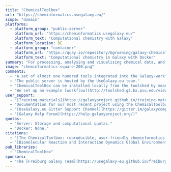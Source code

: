 ```yaml
---
title: "ChemicalToolbox"
url: "https://cheminformatics.usegalaxy.eu/"
scope: "domain"
platforms:
  - platform_group: "public-server"
    platform_url: "https://cheminformatics.usegalaxy.eu/"
    platform_text: "Computational chemistry with Galaxy"
    platform_location: DE
  - platform_group: "container"
    platform_url: "https://quay.io/repository/bgruening/galaxy-chemicaltoolbox"
    platform_text: "Computational chemistry in Galaxy with Docker"
summary: "For processing, analysing and visualising chemical data, and performing molecular simulations."
image: "cheminformatics-square-200.png"
comments:
  - "A set of almost one hundred tools integrated into the Galaxy-workflow-management system to enable researchers easy-to-use, reproducible, and transparent access to cheminformatics libraries and drug discovery tools. It includes standard applications for similarity and substructure searches, clustering of compounds, prediction of properties and descriptors, filtering, and many other tools that range from drug-likeness classification to fragmentation and fragment-merging. By combinating the various tools many more powerful applications can be designed."
  - "The public server is hosted by the UseGalaxy.eu team."
  - "ChemicalToolBox can be installed locally from the toolshed by means of a metapackage containing all other dependencies, e.g. chemfp, openbabel, osra, confab, rdkit. See the [ChemicalToolBox ToolShed repository](http://toolshed.g2.bx.psu.edu/view/bgruening/chemicaltoolbox)."
  - "We set up an example [workflow](http://toolshed.g2.bx.psu.edu/view/bgruening/chemicaltoolbox_merging_chemical_databases_workflow) to for the preparation of a large compound library by merging of chemical databases. This workflow is part of case study demonstrating the capability of the chemicaltoolbox. For further information please have a look at the [chemicaltoolbox ](https://github.com/bgruening/galaxytools/tree/master/chemicaltoolbox)."
user_support:
  - "[Training materials](https://galaxyproject.github.io/training-material/topics/computational-chemistry)"
  - "Documentation for our most recent project using the ChemicalToolbox, [Virtual screening of the SARS-CoV-2 main protease](https://covid19.galaxyproject.org/cheminformatics)."
  - "[UseGalaxy.eu Gitter Support Channel](https://gitter.im/galaxycomputationalchemistry/Lobby)"
  - "[Galaxy Help Forum](https://help.galaxyproject.org/)"
quotas:
  - "Server: Storage and computational quotas."
  - "Docker: None."
citations:
  - "[The ChemicalToolbox: reproducible, user-friendly cheminformatics analysis on the Galaxy platform](https://doi.org/10.1186/s13321-020-00442-7), Simon A. Bray, Xavier Lucas, Anup Kumar & Björn A. Grüning. *Journal of Cheminformatics*, volume 12, Article number: 40 (2020)"
  - "[Biomolecular Reaction and Interaction Dynamics Global Environment (BRIDGE)](https://doi.org/10.1093/bioinformatics/btz107), Tharindu Senapathi, Simon Bray, Christopher B Barnett, Björn Grüning & Kevin J Naidoo *Bioinformatics*, Volume 35, Issue 18, Pages 3508–3509"
pub_libraries:
  - "ChemicalToolbox"
sponsors:
  - "The [Freiburg Galaxy Team](https://usegalaxy-eu.github.io/freiburg/) but also collectively by groups and individuals from across Europe"
---
```


